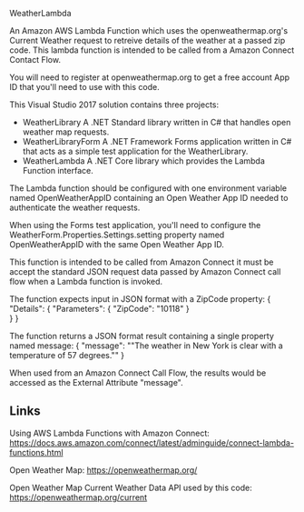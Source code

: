 WeatherLambda

An Amazon AWS Lambda Function which uses the openweathermap.org's Current Weather request to retreive details of the weather at a passed zip code.  This lambda function is intended to be called from a Amazon Connect Contact Flow.

You will need to register at openweathermap.org to get a free account App ID that you'll need to use with this code.

This Visual Studio 2017 solution contains three projects:
- WeatherLibrary
  A .NET Standard library written in C# that handles open weather map requests.
- WeatherLibraryForm
  A .NET Framework Forms application written in C# that acts as a simple test application for the WeatherLibrary.
- WeatherLambda
  A .NET Core library which provides the Lambda Function interface.

The Lambda function should be configured with one environment variable named OpenWeatherAppID containing an Open Weather App ID needed to authenticate the weather requests.

When using the Forms test application, you'll need to configure the WeatherForm.Properties.Settings.setting property named OpenWeatherAppID with the same Open Weather App ID.

This function is intended to be called from Amazon Connect it must be accept the standard JSON request data passed by Amazon Connect call flow when a Lambda function is invoked.

The function expects input in JSON format with a ZipCode property:
{
   "Details": {
      "Parameters": {
         "ZipCode": "10118"
      }    
   }
}

The function returns a JSON format result containing a single property named message:
{
   "message": "\"The weather in New York is clear with a temperature of 57 degrees.\""
}

When used from an Amazon Connect Call Flow, the results would be accessed as the External Attribute "message".

Links
-----
Using AWS Lambda Functions with Amazon Connect:  https://docs.aws.amazon.com/connect/latest/adminguide/connect-lambda-functions.html

Open Weather Map:  https://openweathermap.org/

Open Weather Map Current Weather Data API used by this code:  https://openweathermap.org/current
